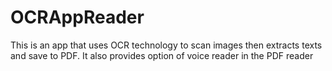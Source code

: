# OCRAppReader
This is an app that uses OCR technology to scan images then extracts texts and save to PDF. It also provides option of voice reader in the PDF reader
